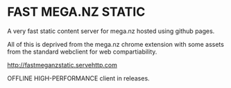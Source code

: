 # FAST MEGA.NZ STATIC
A very fast static content server for mega.nz hosted using github pages.

All of this is deprived from the mega.nz chrome extension with some assets from the standard webclient for web compartiability.

http://fastmeganzstatic.servehttp.com

OFFLINE HIGH-PERFORMANCE client in releases.
